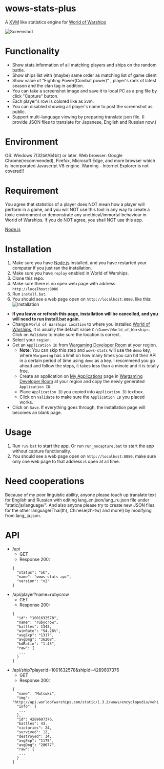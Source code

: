 # wows-stats-plus
A [XVM](http://www.modxvm.com/en/) like statistics engine for [World of Warships](http://worldofwarships.com/)

![Screenshot](http://i.imgur.com/HANvFgj.png?1)

# Functionality
- Show stats information of all matching players and ships on the random battle.
- Show ships list with (maybe) same order as matching list of game client
- Show value of "Fighting Power(Combat power)" , player's rank of latest season and the clan tag in addition. 
- You can take a screenshot image and save it to local PC as a png file by click "Capture" button.
- Each player's row is colored like as xvm.
- You can disabled showing all player's name to post the screenshot as public.
- Support multi-language viewing by preparing translate json file.
    (I provide JSON files to translate for Japanese, English and Russian now.)

# Environment
OS: Windows 7(32bit/64bit) or later.
Web browser: Google Chrome(recommended), Firefox, Microsoft Edge, and more browser which is incorporated Javascript V8 engine.
             Warning - Internet Explorer is not covered!!

# Requirement
You agree that statistics of a player does NOT mean how a player will perform in a game, and you will NOT use this tool in any way to create a toxic environment or demonstrate any unethical/immortal behaviour in World of Warships.
If you do NOT agree, you shall NOT use this app.

[Node.js](https://nodejs.org/en/)

# Installation
1. Make sure you have [Node.js](https://nodejs.org/en/) installed, and you have restarted your computer if you just ran the installation.
2. Make sure you have `replay` enabled in World of Warships.
3. Clone this repo.
4. Make sure there is no open web page with address: `http://localhost:8080` 
5. Run `install.bat`.
6. You should see a web page open on `http://localhost:8080`, like this:
![Installation](http://i.imgur.com/0Z2byWH.png)
  * **If you leave or refresh this page, installation will be cancelled, and you will need to run install.bat again.**
  * Change `World of Warships Location` to where you installed [World of Warships](http://worldofwarships.com/), it is usually the default value `C:\Games\World_of_Warships`. Click on `Validate` to make sure the location is correct.
  * Select your `region`.
  * Get an `Application ID` from [Wargaming Developer Room](http://na.wargaming.net/developers/) at your region.
    * **Note**: You can skip this step and `wows-stats` will use the `demo` key, where `Wargaming` has a limit on how many times you can hit their API in a certain period of time using `demo` as a key. I recommend you go ahead and follow the steps, it takes less than a minute and it is totally free.
    * Create an application on [My Applications](https://na.wargaming.net/developers/applications/) page in [Wargaming Developer Room](http://na.wargaming.net/developers/) at your region and copy the newly generated `Application ID`.
    * Place `Application ID` you copied into `Application ID` textbox.
    * Click on `Validate` to make sure the `Application ID` you placed works.
  * Click on `Save`. If everything goes through, the installation page will becomes an blank page.

# Usage
1. Run `run.bat` to start the app. Or run `run_nocapture.bat` to start the app without capture functionality.
2. You should see a web page open on `http://localhost:8080`, make sure only one web page to that address is open at all time.

# Need cooperations
Because of my poor linguistic ability, anyone please touch up translate text for English and Russian with editing lang_en.json/lang_ru.json file under "static/js/language/". 
And also anyone please try to create new JSON files for the other language(Thai(th), Chinese(zh-tw) and more!) by modifying from lang_ja.json. 

# API
* /api
  * GET
  * Response 200:
  ```
  {
    "status": "ok",
    "name": "wows-stats api",
    "version": "v2"
  }
  ```
* /api/player?name=rubycrow
  * GET
  * Response 200:
  ```
  {
    "id": "1001632578",
    "name": "rubycrow",
    "battles": 1343,
    "winRate": "54.28%",
    "avgExp": "1317",
    "avgDmg": "36208",
    "kdRatio": "1.45",
    "raw": {
     ...
    }
  }
  ```
* /api/ship?playerId=1001632578&shipId=4289607376
  * GET
  * Response 200: 
  ```
  {
    "name": "Mutsuki",
    "img": "http://api.worldofwarships.com/static/1.3.2/wows/encyclopedia/vehicle/PJSD005.png",
    "info": {
     ...
    },
    "id": 4289607376,
    "battles": 43,
    "victories": 24,
    "survived": 12,
    "destroyed": 34,
    "avgExp": "1175",
    "avgDmg": "20677",
    "raw": {
     ...
    }
  }
  ```
